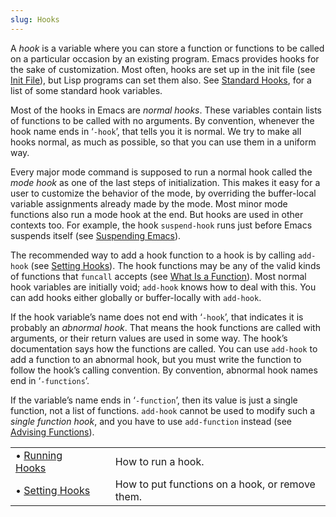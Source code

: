 ```yaml
---
slug: Hooks
---
```


A *hook* is a variable where you can store a function or functions to be called on a particular occasion by an existing program. Emacs provides hooks for the sake of customization. Most often, hooks are set up in the init file (see [Init File](Init-File)), but Lisp programs can set them also. See [Standard Hooks](Standard-Hooks), for a list of some standard hook variables.

Most of the hooks in Emacs are *normal hooks*. These variables contain lists of functions to be called with no arguments. By convention, whenever the hook name ends in ‘`-hook`’, that tells you it is normal. We try to make all hooks normal, as much as possible, so that you can use them in a uniform way.

Every major mode command is supposed to run a normal hook called the *mode hook* as one of the last steps of initialization. This makes it easy for a user to customize the behavior of the mode, by overriding the buffer-local variable assignments already made by the mode. Most minor mode functions also run a mode hook at the end. But hooks are used in other contexts too. For example, the hook `suspend-hook` runs just before Emacs suspends itself (see [Suspending Emacs](Suspending-Emacs)).

The recommended way to add a hook function to a hook is by calling `add-hook` (see [Setting Hooks](Setting-Hooks)). The hook functions may be any of the valid kinds of functions that `funcall` accepts (see [What Is a Function](What-Is-a-Function)). Most normal hook variables are initially void; `add-hook` knows how to deal with this. You can add hooks either globally or buffer-locally with `add-hook`.

If the hook variable’s name does not end with ‘`-hook`’, that indicates it is probably an *abnormal hook*. That means the hook functions are called with arguments, or their return values are used in some way. The hook’s documentation says how the functions are called. You can use `add-hook` to add a function to an abnormal hook, but you must write the function to follow the hook’s calling convention. By convention, abnormal hook names end in ‘`-functions`’.

If the variable’s name ends in ‘`-function`’, then its value is just a single function, not a list of functions. `add-hook` cannot be used to modify such a *single function hook*, and you have to use `add-function` instead (see [Advising Functions](Advising-Functions)).

|                                  |    |                                                 |
| :------------------------------- | -- | :---------------------------------------------- |
| • [Running Hooks](Running-Hooks) |    | How to run a hook.                              |
| • [Setting Hooks](Setting-Hooks) |    | How to put functions on a hook, or remove them. |
